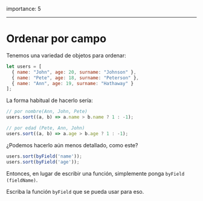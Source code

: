 importance: 5

---

# Ordenar por campo

Tenemos una variedad de objetos para ordenar:

```js
let users = [
  { name: "John", age: 20, surname: "Johnson" },
  { name: "Pete", age: 18, surname: "Peterson" },
  { name: "Ann", age: 19, surname: "Hathaway" }
];
```

La forma habitual de hacerlo sería:

```js
// por nombre(Ann, John, Pete)
users.sort((a, b) => a.name > b.name ? 1 : -1);

// por edad (Pete, Ann, John)
users.sort((a, b) => a.age > b.age ? 1 : -1);
```

¿Podemos hacerlo aún menos detallado, como este?

```js
users.sort(byField('name'));
users.sort(byField('age'));
```

Entonces, en lugar de escribir una función, simplemente ponga `byField (fieldName)`.

Escriba la función `byField` que se pueda usar para eso.
